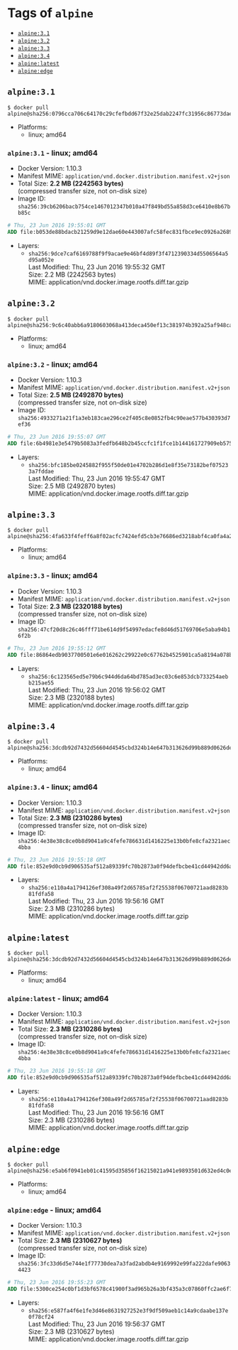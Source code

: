 <!-- THIS FILE IS GENERATED VIA './update-remote.sh' -->

# Tags of `alpine`

-	[`alpine:3.1`](#alpine31)
-	[`alpine:3.2`](#alpine32)
-	[`alpine:3.3`](#alpine33)
-	[`alpine:3.4`](#alpine34)
-	[`alpine:latest`](#alpinelatest)
-	[`alpine:edge`](#alpineedge)

## `alpine:3.1`

```console
$ docker pull alpine@sha256:0796cca706c64170c29cfefbdd67f32e25dab2247fc31956c86773dae825800f
```

-	Platforms:
	-	linux; amd64

### `alpine:3.1` - linux; amd64

-	Docker Version: 1.10.3
-	Manifest MIME: `application/vnd.docker.distribution.manifest.v2+json`
-	Total Size: **2.2 MB (2242563 bytes)**  
	(compressed transfer size, not on-disk size)
-	Image ID: `sha256:39cb6206bacb754ce1467012347b010a47f849bd55a858d3ce6410e8b67bb85c`

```dockerfile
# Thu, 23 Jun 2016 19:55:01 GMT
ADD file:b053de88bdacb21259d9e12dae60e443007afc58fec831fbce9ec0926a2689c5 in /
```

-	Layers:
	-	`sha256:9dce7caf6169788f9f9acae9e46bf4d89f3f4712390334d5506564a5d95a052e`  
		Last Modified: Thu, 23 Jun 2016 19:55:32 GMT  
		Size: 2.2 MB (2242563 bytes)  
		MIME: application/vnd.docker.image.rootfs.diff.tar.gzip

## `alpine:3.2`

```console
$ docker pull alpine@sha256:9c6c40abb6a9180603068a413deca450ef13c381974b392a25af948ca87c3c14
```

-	Platforms:
	-	linux; amd64

### `alpine:3.2` - linux; amd64

-	Docker Version: 1.10.3
-	Manifest MIME: `application/vnd.docker.distribution.manifest.v2+json`
-	Total Size: **2.5 MB (2492870 bytes)**  
	(compressed transfer size, not on-disk size)
-	Image ID: `sha256:4933271a21f1a3eb183cae296ce2f405c8e0852fb4c90eae577b430393d7ef36`

```dockerfile
# Thu, 23 Jun 2016 19:55:07 GMT
ADD file:6b4981e3e5479b5083a3fedfb648b2b45ccfc1f1fce1b144161727909eb575a7 in /
```

-	Layers:
	-	`sha256:bfc185be0245882f955f50de01e4702b286d1e8f35e73182bef075233a7fddae`  
		Last Modified: Thu, 23 Jun 2016 19:55:47 GMT  
		Size: 2.5 MB (2492870 bytes)  
		MIME: application/vnd.docker.image.rootfs.diff.tar.gzip

## `alpine:3.3`

```console
$ docker pull alpine@sha256:4fa633f4feff6a8f02acfc7424efd5cb3e76686ed3218abf4ca0fa4a2a358423
```

-	Platforms:
	-	linux; amd64

### `alpine:3.3` - linux; amd64

-	Docker Version: 1.10.3
-	Manifest MIME: `application/vnd.docker.distribution.manifest.v2+json`
-	Total Size: **2.3 MB (2320188 bytes)**  
	(compressed transfer size, not on-disk size)
-	Image ID: `sha256:47cf20d8c26c46fff71be614d9f54997edacfe8d46d51769706e5aba94b16f2b`

```dockerfile
# Thu, 23 Jun 2016 19:55:12 GMT
ADD file:86864edb9037700501e6e016262c29922e0c67762b4525901ca5a8194a078bfb in /
```

-	Layers:
	-	`sha256:6c123565ed5e79b6c944d6da64bd785ad3ec03c6e853dcb733254aebb215ae55`  
		Last Modified: Thu, 23 Jun 2016 19:56:02 GMT  
		Size: 2.3 MB (2320188 bytes)  
		MIME: application/vnd.docker.image.rootfs.diff.tar.gzip

## `alpine:3.4`

```console
$ docker pull alpine@sha256:3dcdb92d7432d56604d4545cbd324b14e647b313626d99b889d0626de158f73a
```

-	Platforms:
	-	linux; amd64

### `alpine:3.4` - linux; amd64

-	Docker Version: 1.10.3
-	Manifest MIME: `application/vnd.docker.distribution.manifest.v2+json`
-	Total Size: **2.3 MB (2310286 bytes)**  
	(compressed transfer size, not on-disk size)
-	Image ID: `sha256:4e38e38c8ce0b8d9041a9c4fefe786631d1416225e13b0bfe8cfa2321aec4bba`

```dockerfile
# Thu, 23 Jun 2016 19:55:18 GMT
ADD file:852e9d0cb9d906535af512a89339fc70b2873a0f94defbcbe41cd44942dd6ac8 in /
```

-	Layers:
	-	`sha256:e110a4a1794126ef308a49f2d65785af2f25538f06700721aad8283b81fdfa58`  
		Last Modified: Thu, 23 Jun 2016 19:56:16 GMT  
		Size: 2.3 MB (2310286 bytes)  
		MIME: application/vnd.docker.image.rootfs.diff.tar.gzip

## `alpine:latest`

```console
$ docker pull alpine@sha256:3dcdb92d7432d56604d4545cbd324b14e647b313626d99b889d0626de158f73a
```

-	Platforms:
	-	linux; amd64

### `alpine:latest` - linux; amd64

-	Docker Version: 1.10.3
-	Manifest MIME: `application/vnd.docker.distribution.manifest.v2+json`
-	Total Size: **2.3 MB (2310286 bytes)**  
	(compressed transfer size, not on-disk size)
-	Image ID: `sha256:4e38e38c8ce0b8d9041a9c4fefe786631d1416225e13b0bfe8cfa2321aec4bba`

```dockerfile
# Thu, 23 Jun 2016 19:55:18 GMT
ADD file:852e9d0cb9d906535af512a89339fc70b2873a0f94defbcbe41cd44942dd6ac8 in /
```

-	Layers:
	-	`sha256:e110a4a1794126ef308a49f2d65785af2f25538f06700721aad8283b81fdfa58`  
		Last Modified: Thu, 23 Jun 2016 19:56:16 GMT  
		Size: 2.3 MB (2310286 bytes)  
		MIME: application/vnd.docker.image.rootfs.diff.tar.gzip

## `alpine:edge`

```console
$ docker pull alpine@sha256:e5ab6f0941eb01c41595d35856f16215021a941e9893501d632ed4c0ee4e53a6
```

-	Platforms:
	-	linux; amd64

### `alpine:edge` - linux; amd64

-	Docker Version: 1.10.3
-	Manifest MIME: `application/vnd.docker.distribution.manifest.v2+json`
-	Total Size: **2.3 MB (2310627 bytes)**  
	(compressed transfer size, not on-disk size)
-	Image ID: `sha256:3fc33d6d5e744e1f77730dea7a3fad2abdb4e9169992e99fa222dafe90634423`

```dockerfile
# Thu, 23 Jun 2016 19:55:23 GMT
ADD file:5300ce254c0bf1d3bf6578c41900f3ad965b26a3bf435a3c07860ffc2ae6f7e2 in /
```

-	Layers:
	-	`sha256:e587fa4f6e1fe3d46e8631927252e3f9df509aeb1c14a9cdaabe137e0f78cf24`  
		Last Modified: Thu, 23 Jun 2016 19:56:37 GMT  
		Size: 2.3 MB (2310627 bytes)  
		MIME: application/vnd.docker.image.rootfs.diff.tar.gzip
